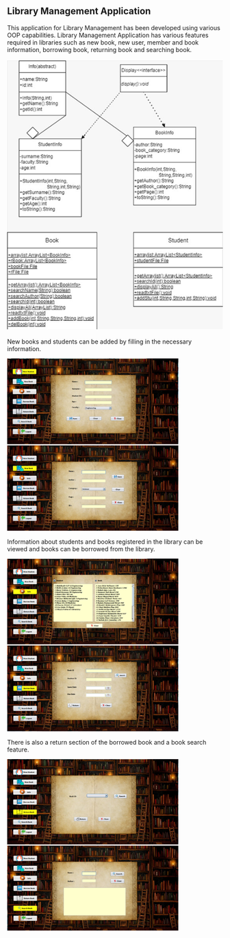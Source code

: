 ## Library Management Application
This application for Library Management has been developed using various OOP capabilities. Library Management Application has various features required in libraries such as new book, new user, member and book information, borrowing book, returning book and searching book.<br/>
<br/><img src="https://github.com/MelihUluhan/LibraryApp/blob/main/ImagesAboutApp/UML.png" alt="UML" ><br/>
<br/>New books and students can be added by filling in the necessary information.<br/>
<p float="left">
  <img src="https://github.com/MelihUluhan/LibraryApp/blob/main/ImagesAboutApp/Library_NewStudent.png" width="400" />
  <img src="https://github.com/MelihUluhan/LibraryApp/blob/main/ImagesAboutApp/Library_NewBook.png" width="400" />
</p>
Information about students and books registered in the library can be viewed and books can be borrowed from the library.<br/>
<p float="left">
  <img src="https://github.com/MelihUluhan/LibraryApp/blob/main/ImagesAboutApp/Library_Info.png" width="400" />
  <img src="https://github.com/MelihUluhan/LibraryApp/blob/main/ImagesAboutApp/BorrowBook.png" width="400" />
</p>
There is also a return section of the borrowed book and a book search feature.<br/>
<p float="left">
  <img src="https://github.com/MelihUluhan/LibraryApp/blob/main/ImagesAboutApp/ReturnBook.png" width="400" />
  <img src="https://github.com/MelihUluhan/LibraryApp/blob/main/ImagesAboutApp/SearchBook.png" width="400" />
</p>
